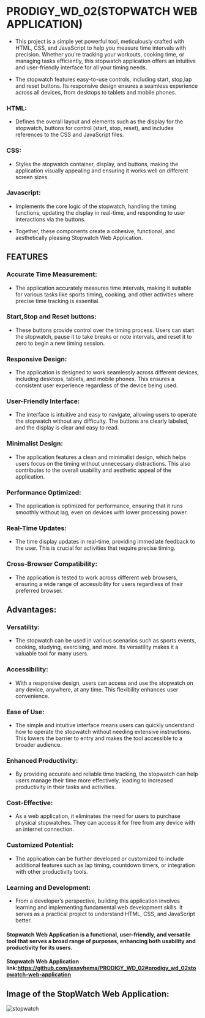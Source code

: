 # PRODIGY_WD_02(STOPWATCH WEB APPLICATION)
* This project is a simple yet powerful tool, meticulously crafted with HTML, CSS, and JavaScript to help you measure time intervals with precision. Whether you're tracking your workouts, cooking time, or managing tasks efficiently, this stopwatch application offers an intuitive and user-friendly interface for all your timing needs.

* The stopwatch features easy-to-use controls, including start, stop,lap and reset buttons. Its responsive design ensures a seamless experience across all devices, from desktops to tablets and mobile phones.

### HTML:
* Defines the overall layout and elements such as the display for the stopwatch, buttons for control (start, stop, reset), and includes references to the CSS and JavaScript files.
 ### CSS:
 * Styles the stopwatch container, display, and buttons, making the application visually appealing and ensuring it works well on different screen sizes.
### Javascript:
* Implements the core logic of the stopwatch, handling the timing functions, updating the display in real-time, and responding to user interactions via the buttons.
  
* Together, these components create a cohesive, functional, and aesthetically pleasing Stopwatch Web Application.
## FEATURES
### Accurate Time Measurement:
* The application accurately measures time intervals, making it suitable for various tasks like sports timing, cooking, and other activities where precise time tracking is essential.
### Start,Stop and Reset buttons:
* These buttons provide control over the timing process. Users can start the stopwatch, pause it to take breaks or note intervals, and reset it to zero to begin a new timing session.
### Responsive Design:
* The application is designed to work seamlessly across different devices, including desktops, tablets, and mobile phones. This ensures a consistent user experience regardless of the device being used.
### User-Friendly Interface:
* The interface is intuitive and easy to navigate, allowing users to operate the stopwatch without any difficulty. The buttons are clearly labeled, and the display is clear and easy to read.
### Minimalist Design:
* The application features a clean and minimalist design, which helps users focus on the timing without unnecessary distractions. This also contributes to the overall usability and aesthetic appeal of the application.
### Performance Optimized:
* The application is optimized for performance, ensuring that it runs smoothly without lag, even on devices with lower processing power.
### Real-Time Updates:
* The time display updates in real-time, providing immediate feedback to the user. This is crucial for activities that require precise timing.
### Cross-Browser Compatibility:
* The application is tested to work across different web browsers, ensuring a wide range of accessibility for users regardless of their preferred browser.

## Advantages:
### Versatility:
* The stopwatch can be used in various scenarios such as sports events, cooking, studying, exercising, and more. Its versatility makes it a valuable tool for many users.
### Accessibility:
* With a responsive design, users can access and use the stopwatch on any device, anywhere, at any time. This flexibility enhances user convenience.
### Ease of Use:
* The simple and intuitive interface means users can quickly understand how to operate the stopwatch without needing extensive instructions. This lowers the barrier to entry and makes the tool accessible to a broader audience.
### Enhanced Productivity:
* By providing accurate and reliable time tracking, the stopwatch can help users manage their time more effectively, leading to increased productivity in their tasks and activities.
### Cost-Effective:
* As a web application, it eliminates the need for users to purchase physical stopwatches. They can access it for free from any device with an internet connection.
### Customized Potential:
* The application can be further developed or customized to include additional features such as lap timing, countdown timers, or integration with other productivity tools.
###  Learning and Development:
* From a developer’s perspective, building this application involves learning and implementing fundamental web development skills. It serves as a practical project to understand HTML, CSS, and JavaScript better.
#### Stopwatch Web Application is a functional, user-friendly, and versatile tool that serves a broad range of purposes, enhancing both usability and productivity for its users.

#### Stopwatch Web Application link:https://github.com/jessyhema/PRODIGY_WD_02#prodigy_wd_02stopwatch-web-application

## Image of the StopWatch Web Application:
![stopwatch](https://github.com/jessyhema/PRODIGY_WD_02/assets/143420058/e28cf700-96d8-45f8-adc3-62da50a291cb)















